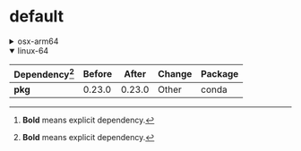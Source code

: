 # default

<details>
<summary>osx-arm64</summary>

|Dependency[^1]|Before|After|Change|Package|
|-|-|-|-|-|
|[**setuptools**](https://pypi.org/project/setuptools)|74.1.3|75.6.0|Major Upgrade|pypi|
|[**polars**](https://prefix.dev/channels/conda-forge/packages/polars)|1.15.0|1.16.0|Minor Upgrade|conda|
|[**private-package**](https://prefix.dev/channels/setup-pixi-test/packages/private-package)|0.0.1|0.0.1|Other|conda|
|**my-package**|py313hc743ca1_0|py313hc743ca1_1|Only build string|conda|

</details>

<details open>
<summary>linux-64</summary>

|Dependency[^1]|Before|After|Change|Package|
|-|-|-|-|-|
|**pkg**|0.23.0|0.23.0|Other|conda|

</details>

[^1]: **Bold** means explicit dependency.
[^2]: Dependency got downgraded.
